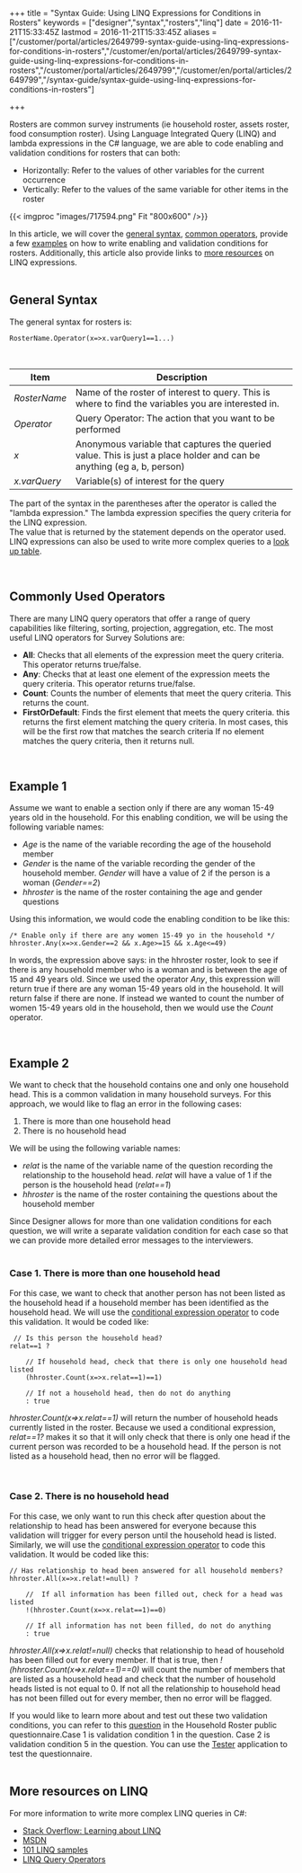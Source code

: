 ﻿+++
title = "Syntax Guide: Using LINQ Expressions for Conditions in Rosters"
keywords = ["designer","syntax","rosters","linq"]
date = 2016-11-21T15:33:45Z
lastmod = 2016-11-21T15:33:45Z
aliases = ["/customer/portal/articles/2649799-syntax-guide-using-linq-expressions-for-conditions-in-rosters","/customer/en/portal/articles/2649799-syntax-guide-using-linq-expressions-for-conditions-in-rosters","/customer/portal/articles/2649799","/customer/en/portal/articles/2649799","/syntax-guide/syntax-guide-using-linq-expressions-for-conditions-in-rosters"]

+++

Rosters are common survey instruments (ie household roster, assets
roster, food consumption roster). Using Language Integrated Query (LINQ)
and lambda expressions in the C\# language, we are able to code enabling
and validation conditions for rosters that can both:

-   Horizontally: Refer to the values of other variables for the current
    occurrence
-   Vertically: Refer to the values of the same variable for other items
    in the roster

{{< imgproc "images/717594.png" Fit "800x600" />}}  
  
In this article, we will cover the [general syntax](#syntax), [common
operators](#operators), provide a few [examples](#examples) on how to
write enabling and validation conditions for rosters. Additionally, this
article also provide links to [more resources](#moreref) on LINQ
expressions.  
 

<span id="syntax"></span>**General Syntax**
-------------------------------------------

The general syntax for rosters is:

    RosterName.Operator(x=>x.varQuery1==1...)

 

<table>
<thead>
<tr class="header">
<th><strong>Item</strong></th>
<th><strong>Description</strong></th>
</tr>
</thead>
<tbody>
<tr class="odd">
<td><em>RosterName</em></td>
<td>Name of the roster of interest to query. This is where to find the variables you are interested in.</td>
</tr>
<tr class="even">
<td><em>Operator</em></td>
<td>Query Operator: The action that you want to be performed</td>
</tr>
<tr class="odd">
<td><em>x</em></td>
<td>Anonymous variable that captures the queried value. This is just a place holder and can be anything (eg a, b, person)</td>
</tr>
<tr class="even">
<td><em>x.varQuery</em></td>
<td>Variable(s) of interest for the query</td>
</tr>
</tbody>
</table>

  
  
  
  
  
  
  
  
  
  
  
The part of the syntax in the parentheses after the operator is called
the "lambda expression." The lambda expression specifies the query
criteria for the LINQ expression.  
The value that is returned by the statement depends on the operator
used. LINQ expressions can also be used to write more complex queries to
a [look up table](/questionnaire-designer/lookup-tables).  
  
 

<span id="operators"></span>**Commonly Used Operators**
-------------------------------------------------------

There are many LINQ query operators that offer a range of query
capabilities like filtering, sorting, projection, aggregation, etc. The
most useful LINQ operators for Survey Solutions are:

-   **All**: Checks that all elements of the expression meet the query
    criteria. This operator returns true/false.
-   **Any**: Checks that at least one element of the expression meets
    the query criteria. This operator returns true/false.
-   **Count**: Counts the number of elements that meet the query
    criteria. This returns the count.
-   **FirstOrDefault**: Finds the first element that meets the query
    criteria. this returns the first element matching the query
    criteria. In most cases, this will be the first row that matches the
    search criteria If no element matches the query criteria, then it
    returns null.

  
  
 

<span id="examples"></span>**Example 1**
----------------------------------------

Assume we want to enable a section only if there are any woman 15-49
years old in the household. For this enabling condition, we will be
using the following variable names:

-   *Age* is the name of the variable recording the age of the household
    member
-   *Gender* is the name of the variable recording the gender of the
    household member. *Gender* will have a value of 2 if the person is a
    woman (*Gender==2*)
-   *hhroster* is the name of the roster containing the age and gender
    questions

Using this information, we would code the enabling condition to be like
this:

    /* Enable only if there are any women 15-49 yo in the household */
    hhroster.Any(x=>x.Gender==2 && x.Age>=15 && x.Age<=49)

In words, the expression above says: in the hhroster roster, look to see
if there is any household member who is a woman and is between the age
of 15 and 49 years old. Since we used the operator *Any*, this
expression will return true if there are any woman 15-49 years old in
the household. It will return false if there are none. If instead we
wanted to count the number of women 15-49 years old in the household,
then we would use the *Count* operator.  
  
 

**Example 2**
-------------

We want to check that the household contains one and only one household
head. This is a common validation in many household surveys. For this
approach, we would like to flag an error in the following cases:

1.  There is more than one household head
2.  There is no household head

We will be using the following variable names:

-   *relat* is the name of the variable name of the question recording
    the relationship to the household head. *relat* will have a value of
    1 if the person is the household head (*relat==1*)
-   *hhroster* is the name of the roster containing the questions about
    the household member

Since Designer allows for more than one validation conditions for each
question, we will write a separate validation condition for each case so
that we can provide more detailed error messages to the interviewers.  
 

### Case 1. There is more than one household head

  
For this case, we want to check that another person has not been listed
as the household head if a household member has been identified as the
household head. We will use the [conditional expression
operator](/syntax-guide/syntax-guide-operators#other)
to code this validation. It would be coded like:

     // Is this person the household head?
    relat==1 ?
        
        // If household head, check that there is only one household head listed
        (hhroster.Count(x=>x.relat==1)==1) 
        
        // If not a household head, then do not do anything
        : true

*hhroster.Count(x=&gt;x.relat==1)* will return the number of household
heads currently listed in the roster. Because we used a conditional
expression, *relat==1?* makes it so that it will only check that there
is only one head if the current person was recorded to be a household
head. If the person is not listed as a household head, then no error
will be flagged.  
  
 

### Case 2. There is no household head

  
For this case, we only want to run this check after question about the
relationship to head has been answered for everyone because this
validation will trigger for every person until the household head is
listed. Similarly, we will use the [conditional expression
operator](/syntax-guide/syntax-guide-operators#other)
to code this validation. It would be coded like this:

    // Has relationship to head been answered for all household members?
    hhroster.All(x=>x.relat!=null) ?
        
        //  If all information has been filled out, check for a head was listed
        !(hhroster.Count(x=>x.relat==1)==0)
        
        // If all information has not been filled, do not do anything
        : true

*hhroster.All(x=&gt;x.relat!=null)* checks that relationship to head of
household has been filled out for every member. If that is true, then
*!(hhroster.Count(x=&gt;x.relat==1)==0)* will count the number of
members that are listed as a household head and check that the number of
household heads listed is not equal to 0. If not all the relationship to
household head has not been filled out for every member, then no error
will be flagged.  
  
If you would like to learn more about and test out these two validation
conditions, you can refer to this
[question](https://solutions.worldbank.org/questionnaire/details/116bba6b43e247048a45d88f3ca3b4a8/chapter/20a1b67d72390695b07f91848bd6e90c/question/b87aeba00d9b48ac91f3b7e15cae9bed)
in the Household Roster public questionnaire.Case 1 is validation
condition 1 in the question. Case 2 is validation condition 5 in the
question. You can use the
[Tester](/questionnaire-designer/testing-your-questionnaires-using-the-tester-application)
application to test the questionnaire.  
 

<span id="moreref"></span>**More resources on LINQ**
----------------------------------------------------

For more information to write more complex LINQ queries in C\#:

-   [Stack Overflow: Learning about
    LINQ](http://stackoverflow.com/questions/16322/learning-about-linq)
-   [MSDN](https://msdn.microsoft.com/en-us/library/mt693024.aspx)
-   [101 LINQ
    samples](https://code.msdn.microsoft.com/101-LINQ-Samples-3fb9811b)
-   [LINQ Query
    Operators](https://www.tutorialspoint.com/linq/linq_query_operators.htm)

